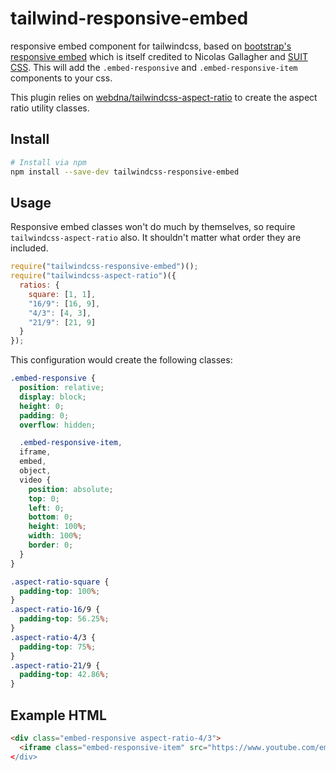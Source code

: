 # tailwind-responsive-embed

responsive embed component for tailwindcss, based on [bootstrap's responsive embed](https://getbootstrap.com/docs/4.1/utilities/embed/) which is itself credited to Nicolas Gallagher and [SUIT CSS](https://suitcss.github.io/). This will add the `.embed-responsive` and `.embed-responsive-item` components to your css.

This plugin relies on [webdna/tailwindcss-aspect-ratio](https://github.com/webdna/tailwindcss-aspect-ratio) to create the aspect ratio utility classes.

## Install

```bash
# Install via npm
npm install --save-dev tailwindcss-responsive-embed
```

## Usage

Responsive embed classes won't do much by themselves, so require `tailwindcss-aspect-ratio` also. It shouldn't matter what order they are included.

```js
require("tailwindcss-responsive-embed")();
require("tailwindcss-aspect-ratio")({
  ratios: {
    square: [1, 1],
    "16/9": [16, 9],
    "4/3": [4, 3],
    "21/9": [21, 9]
  }
});
```

This configuration would create the following classes:

```css
.embed-responsive {
  position: relative;
  display: block;
  height: 0;
  padding: 0;
  overflow: hidden;

  .embed-responsive-item,
  iframe,
  embed,
  object,
  video {
    position: absolute;
    top: 0;
    left: 0;
    bottom: 0;
    height: 100%;
    width: 100%;
    border: 0;
  }
}

.aspect-ratio-square {
  padding-top: 100%;
}
.aspect-ratio-16/9 {
  padding-top: 56.25%;
}
.aspect-ratio-4/3 {
  padding-top: 75%;
}
.aspect-ratio-21/9 {
  padding-top: 42.86%;
}
```

## Example HTML

```html
<div class="embed-responsive aspect-ratio-4/3">
  <iframe class="embed-responsive-item" src="https://www.youtube.com/embed/J---aiyznGQ></iframe>
</div>
```
